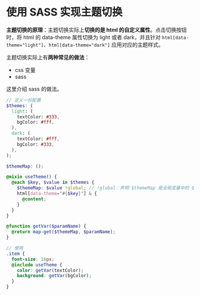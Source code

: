 # 使用 SASS 实现主题切换

**主题切换的原理**：主题切换实际上**切换的是 html 的自定义属性**。点击切换按钮时，将 html 的 data-theme 属性切换为 light 或者 dark，并且针对 `html[data-theme="light"]`、`html[data-theme="dark"]` 应用对应的主题样式。

主题切换实际上有**两种常见的做法**：

- css 变量
- sass

这里介绍 sass 的做法。

```scss
// 定义一份配置
$themes: (
  light: (
    textColor: #333,
    bgColor: #fff,
  ),
  dark: (
    textColor: #fff,
    bgColor: #333,
  ),
);

$themeMap: ();

@mixin useTheme() {
  @each $key, $value in $themes {
    $themeMap: $value !global; // !global：声明 $themeMap 是全局变量中的 $themeMap，将全局变量中的 $themeMap 赋值为 $value
    html[data-theme="#{$key}"] & {
      @content;
    }
  }
}

@function getVar($paramName) {
  @return map-get($themeMap, $paramName);
}

// 使用
.item {
  font-size: 16px;
  @include useTheme {
    color: getVar(textColor);
    background: getVar(bgColor);
  }
}
```
